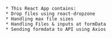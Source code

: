           * This React App contains:            
          * Drop files using react-dropzone 
          * Handling max file sizes
          * Handling Files & inputs at formData
          * Sending formdata to API using Axios
